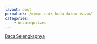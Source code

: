 ```yaml
---
layout: post
permalink: /mimpi-naik-kuda-dalam-islam/
categories:
    - Uncategorized
---
```


[Baca Selengkapnya](/10)